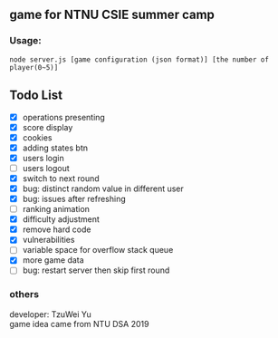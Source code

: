 ## game for NTNU CSIE summer camp

### Usage: 
```
node server.js [game configuration (json format)] [the number of player(0~5)]
```

## Todo List
- [x] operations presenting
- [x] score display
- [x] cookies
- [x] adding states btn
- [x] users login
- [ ] users logout
- [x] switch to next round
- [x] bug: distinct random value in different user
- [x] bug: issues after refreshing
- [ ] ranking animation
- [x] difficulty adjustment
- [x] remove hard code
- [x] vulnerabilities
- [ ] variable space for overflow stack queue
- [x] more game data
- [ ] bug: restart server then skip first round

### others
developer: TzuWei Yu  
game idea came from NTU DSA 2019